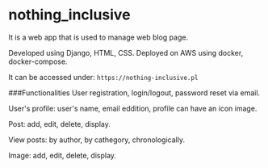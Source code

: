 # nothing_inclusive
It is a web app that is used to manage web blog page.

Developed using Django, HTML, CSS.
Deployed on AWS using docker, docker-compose.


It can be accessed under:
```https://nothing-inclusive.pl```


###Functionalities
User registration, login/logout, password reset via email.

User's profile: user's name, email eddition, profile can have an icon image.

Post: add, edit, delete, display.

View posts: by author, by cathegory, chronologically.

Image: add, edit, delete, display.
